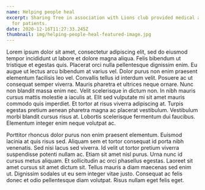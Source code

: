 ```yaml
---
name: Helping people heal
excerpt: Sharing Tree in association with Lions club provided medical assistance
  for patients.
date: 2020-12-16T11:27:33.245Z
thumbnail: img/helping-people-heal-featured-image.jpg
---
```

Lorem ipsum dolor sit amet, consectetur adipiscing elit, sed do eiusmod tempor incididunt ut labore et dolore magna aliqua. Felis bibendum ut tristique et egestas quis. Placerat orci nulla pellentesque dignissim enim. Eu augue ut lectus arcu bibendum at varius vel. Dolor purus non enim praesent elementum facilisis leo vel. Convallis tellus id interdum velit. Posuere ac ut consequat semper viverra. Mauris pharetra et ultrices neque ornare. Nunc non blandit massa enim nec. Velit scelerisque in dictum non. In nibh mauris cursus mattis molestie a iaculis at. Elit sed vulputate mi sit amet mauris commodo quis imperdiet. Et tortor at risus viverra adipiscing at. Turpis egestas pretium aenean pharetra magna ac placerat vestibulum. Vestibulum morbi blandit cursus risus at. Lobortis scelerisque fermentum dui faucibus. Elementum integer enim neque volutpat ac.

Porttitor rhoncus dolor purus non enim praesent elementum. Euismod lacinia at quis risus sed. Aliquam sem et tortor consequat id porta nibh venenatis. Sed nisi lacus sed viverra. Id velit ut tortor pretium viverra suspendisse potenti nullam ac. Etiam sit amet nisl purus. Urna nunc id cursus metus aliquam. Et sollicitudin ac orci phasellus egestas. Laoreet sit amet cursus sit amet dictum sit. Tellus mauris a diam maecenas sed enim ut. Dignissim sodales ut eu sem integer vitae justo. Consequat ac felis donec et odio pellentesque diam volutpat. Risus nullam eget felis eget.